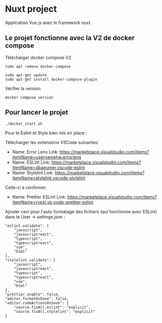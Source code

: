# Nuxt project
Application Vue.js avec le framework nuxt

## Le projet fonctionne avec la V2 de docker compose

Télécharger docker compose V2
```
sudo apt remove docker-compose
```

```
sudo apt-get update
sudo apt-get install docker-compose-plugin
```

Vérifier la version
```
docker compose version
```

## Pour lancer le projet

```
./docker_start.sh
```

Pour le Eslint et Style bien mis en place :

Télécharger les extensions VSCode suivantes:
- Name: Error Lens
  Link: https://marketplace.visualstudio.com/items?itemName=usernamehw.errorlens
- Name: ESLint
  Link: https://marketplace.visualstudio.com/items?itemName=dbaeumer.vscode-eslint
- Name: Stylelint
  Link: https://marketplace.visualstudio.com/items?itemName=stylelint.vscode-stylelint

Celle-ci à confirmer:
- Name: Prettier ESLint
  Link: https://marketplace.visualstudio.com/items?itemName=rvest.vs-code-prettier-eslint

Ajouter ceci pour l'auto formatage des fichiers (qui fonctionne avec ESLint) dans le User -> settings.json :
```
"eslint.validate": [
    "javascript",
    "javascriptreact",
    "typescript",
    "typescriptreact",
    "vue",
    "html"
],
"stylelint.validate": [
    "javascript",
    "javascriptreact",
    "typescript",
    "typescriptreact",
    "vue",
    "html"
],
"prettier.enable": false,
"editor.formatOnSave": false,
"editor.codeActionsOnSave": {
    "source.fixAll.eslint": "explicit",
    "source.fixAll.stylelint": "explicit"
}
```